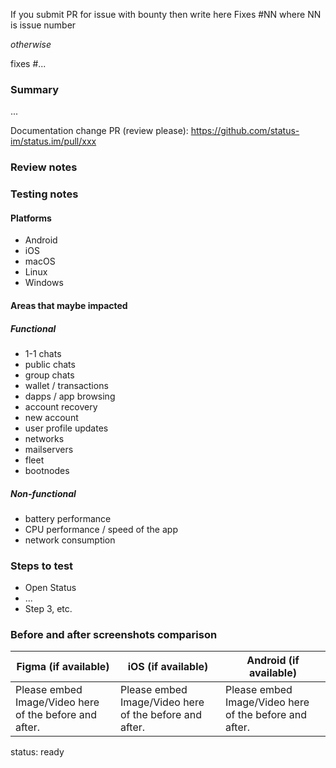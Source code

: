 [comment]: # (Please replace ... with your information. Remove < and >)
[comment]: # (To auto-close issue on merge, please insert the related issue number after # i.e fixes #566)

If you submit PR for issue with bounty then write here Fixes #NN where NN is issue number

*otherwise*

fixes #...

### Summary

[comment]: # (Summarise the problem and how the pull request solves it)
...

<!-- (Optional, remove if no changes to documentation) -->
Documentation change PR (review please): https://github.com/status-im/status.im/pull/xxx

### Review notes
<!-- (Optional. Specify if something in particular should be looked at, or ignored, during review) -->

### Testing notes
<!-- (Optional) -->

#### Platforms
<!-- (Optional. Specify which platforms should be tested) -->

- Android
- iOS
- macOS
- Linux
- Windows

#### Areas that maybe impacted
<!-- (Optional. Specify if some specific areas has to be tested, for example 1-1 chats) -->

##### Functional

- 1-1 chats
- public chats
- group chats
- wallet / transactions
- dapps / app browsing
- account recovery
- new account
- user profile updates
- networks
- mailservers
- fleet
- bootnodes

##### Non-functional

- battery performance
- CPU performance / speed of the app
- network consumption

### Steps to test
<!-- (Specify exact steps to test if there are such) -->

- Open Status
- ...
- Step 3, etc.

<!-- (PRs will only be accepted if squashed into single commit.) -->

### Before and after screenshots comparison

| Figma (if available) | iOS (if available)    | Android (if available)
| --- | --- | --- |
| Please embed Image/Video here of the before and after.  | Please embed Image/Video here of the before and after.  | Please embed Image/Video here of the before and after. |

status: ready <!-- Can be ready or wip -->
